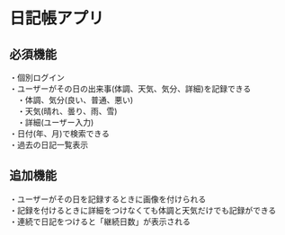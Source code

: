 # 日記帳アプリ

## 必須機能
・個別ログイン  
・ユーザーがその日の出来事(体調、天気、気分、詳細)を記録できる  
　・体調、気分(良い、普通、悪い)  
　・天気(晴れ、曇り、雨、雪)  
　・詳細(ユーザー入力)  
・日付(年、月)で検索できる  
・過去の日記一覧表示  
## 追加機能
・ユーザーがその日を記録するときに画像を付けられる  
・記録を付けるときに詳細をつけなくても体調と天気だけでも記録ができる  
・連続で日記をつけると「継続日数」が表示される  
